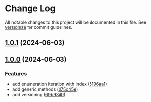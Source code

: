 # Change Log

All notable changes to this project will be documented in this file. See [versionize](https://github.com/versionize/versionize) for commit guidelines.

<a name="1.0.1"></a>
## [1.0.1](https://www.github.com/SarcasticMoose/mcda-toolkit/releases/tag/v1.0.1) (2024-06-03)

<a name="1.0.0"></a>
## [1.0.0](https://www.github.com/SarcasticMoose/mcda-toolkit/releases/tag/v1.0.0) (2024-06-03)

### Features

* add enumeration iteration with index ([5196aa1](https://www.github.com/SarcasticMoose/mcda-toolkit/commit/5196aa1df9c2b86d6a495454b2e3fb9a2a5f3d1d))
* add generic methods ([d75c45e](https://www.github.com/SarcasticMoose/mcda-toolkit/commit/d75c45e9bb11a8a001be2151ffd8a070d1461fc7))
* add versioning ([69b93d0](https://www.github.com/SarcasticMoose/mcda-toolkit/commit/69b93d0b2d4669bb7ffb28f3e36fb754280ea352))

